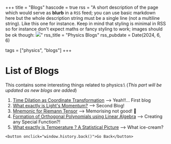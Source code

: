 +++
title = "Blogs"
hascode = true
rss = "A short description of the page which would serve as **blurb** in a `RSS` feed; you can use basic markdown here but the whole description string must be a single line (not a multiline string). Like this one for instance. Keep in mind that styling is minimal in RSS so for instance don't expect maths or fancy styling to work; images should be ok though: ![](https://upload.wikimedia.org/wikipedia/en/b/b0/Rick_and_Morty_characters.jpg)"
rss_title = "Physics Blogs"
rss_pubdate = Date(2024, 6, 6)

tags = ["physics", "blogs"]
+++

# List of Blogs

This contains some interesting things related to physics:\\
(*This part will be updated as new blogs are added*)
1. [Time Dilation as Coordinate Transformation](/Pages/Physics/blogs/TD_as_CT/) --> Yeah!!... First blog
2. [What exactly is Light's Momentum?](/Pages/Physics/blogs/Light_Momentum/) --> Second Blog!
3. [Mnemonic for Riemann Tensor](/Pages/Physics/blogs/Menmonic_ten/) --> Memorising not good! 🥲
4. [Formation of Orthogonal Polynomials using Linear Algebra](/Pages/Physics/blogs/special_func_gen1/) --> Creating any Special Function?!
5. [What exactly is Temperature ? A Statistical Picture](/Pages/Physics/blogs/temp_stat/) --> What ice-cream?

~~~
<button onclick="window.history.back()">Go Back</button>
~~~